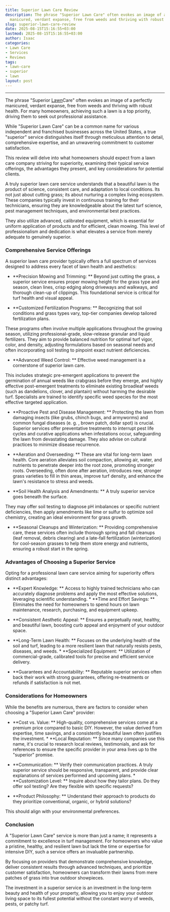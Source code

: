 ```yaml
---
title: Superior Lawn Care Review
description: The phrase "Superior Lawn Care" often evokes an image of a perfectly
  manicured, verdant expanse, free from weeds and thriving with robust health.
slug: superior-lawn-care-review
date: 2025-08-15T15:16:55+03:00
lastmod: 2025-08-15T15:16:55+03:00
author: Isaac
categories:
- Lawn Care
- Services
- Reviews
tags:
- lawn-care
- superior
- lawn
layout: post
---
```

---

The phrase "Superior [Lawn](https://pestpolicy.com/10-essential-lawn-and-garden-tools-for-fall/)Care" often evokes an image of a perfectly manicured, verdant expanse, free from weeds and thriving with robust health. For many homeowners, achieving such a lawn is a top priority, driving them to seek out professional assistance.

While "Superior Lawn Care" can be a common name for various independent and franchised businesses across the United States, a true "superior" service distinguishes itself through meticulous attention to detail, comprehensive expertise, and an unwavering commitment to customer satisfaction.

This review will delve into what homeowners should expect from a lawn care company striving for superiority, examining their typical service offerings, the advantages they present, and key considerations for potential clients.

A truly superior lawn care service understands that a beautiful lawn is the product of science, consistent care, and adaptation to local conditions. Its not just about cutting grass; its about nurturing a complex living ecosystem. These companies typically invest in continuous training for their technicians, ensuring they are knowledgeable about the latest turf science, pest management techniques, and environmental best practices.

They also utilize advanced, calibrated equipment, which is essential for uniform application of products and for efficient, clean mowing. This level of professionalism and dedication is what elevates a service from merely adequate to genuinely superior.

###  Comprehensive Service Offerings

A superior lawn care provider typically offers a full spectrum of services designed to address every facet of lawn health and aesthetics:

* **Precision Mowing and Trimming: ** Beyond just cutting the grass, a superior service ensures proper mowing height for the grass type and season, clean lines, crisp edging along driveways and walkways, and thorough clean-up of clippings. This foundational service is critical for turf health and visual appeal.

* **Customized Fertilization Programs: ** Recognizing that soil conditions and grass types vary, top-tier companies develop tailored fertilization plans.

These programs often involve multiple applications throughout the growing season, utilizing professional-grade, slow-release granular and liquid fertilizers. They aim to provide balanced nutrition for optimal turf vigor, color, and density, adjusting formulations based on seasonal needs and often incorporating soil testing to pinpoint exact nutrient deficiencies.

* **Advanced Weed Control: ** Effective weed management is a cornerstone of superior lawn care.

This includes strategic pre-emergent applications to prevent the germination of annual weeds like crabgrass before they emerge, and highly effective post-emergent treatments to eliminate existing broadleaf weeds (such as dandelions, clover, and plantain) without harming the desirable turf. Specialists are trained to identify specific weed species for the most effective targeted application.

* **Proactive Pest and Disease Management: ** Protecting the lawn from damaging insects (like grubs, chinch bugs, and armyworms) and common fungal diseases (e. g. , brown patch, dollar spot) is crucial. Superior services offer preventative treatments to interrupt pest life cycles and curative applications when infestations occur, safeguarding the lawn from devastating damage. They also advise on cultural practices to minimize disease recurrence.

* **Aeration and Overseeding: ** These are vital for long-term lawn health. Core aeration alleviates soil compaction, allowing air, water, and nutrients to penetrate deeper into the root zone, promoting stronger roots. Overseeding, often done after aeration, introduces new, stronger grass varieties to fill in thin areas, improve turf density, and enhance the lawn's resistance to stress and weeds.

* **Soil Health Analysis and Amendments: ** A truly superior service goes beneath the surface.

They may offer soil testing to diagnose pH imbalances or specific nutrient deficiencies, then apply amendments like lime or sulfur to optimize soil chemistry, creating an ideal environment for grass growth.

* **Seasonal Cleanups and Winterization: ** Providing comprehensive care, these services often include thorough spring and fall cleanups (leaf removal, debris clearing) and a late-fall fertilization (winterization) for cool-season grasses to help them store energy and nutrients, ensuring a robust start in the spring.

###  Advantages of Choosing a Superior Service

Opting for a professional lawn care service aiming for superiority offers distinct advantages:

* **Expert Knowledge: ** Access to highly trained technicians who can accurately diagnose problems and apply the most effective solutions, leveraging scientific understanding. * **Time and Effort Savings: ** Eliminates the need for homeowners to spend hours on lawn maintenance, research, purchasing, and equipment upkeep.

* **Consistent Aesthetic Appeal: ** Ensures a perpetually neat, healthy, and beautiful lawn, boosting curb appeal and enjoyment of your outdoor space.

* **Long-Term Lawn Health: ** Focuses on the underlying health of the soil and turf, leading to a more resilient lawn that naturally resists pests, diseases, and weeds. * **Specialized Equipment: ** Utilization of commercial-grade, calibrated tools for precise and efficient service delivery.

* **Guarantees and Accountability: ** Reputable superior services often back their work with strong guarantees, offering re-treatments or refunds if satisfaction is not met.

###  Considerations for Homeowners

While the benefits are numerous, there are factors to consider when choosing a "Superior Lawn Care" provider:

* **Cost vs. Value: ** High-quality, comprehensive services come at a premium price compared to basic DIY. However, the value derived from expertise, time savings, and a consistently beautiful lawn often justifies the investment. * **Local Reputation: ** Since many companies use this name, it's crucial to research local reviews, testimonials, and ask for references to ensure the specific provider in your area lives up to the "superior" promise.

* **Communication: ** Verify their communication practices. A truly superior service should be responsive, transparent, and provide clear explanations of services performed and upcoming plans. * **Customization Level: ** Inquire about how they tailor plans. Do they offer soil testing? Are they flexible with specific requests?

* **Product Philosophy: ** Understand their approach to products do they prioritize conventional, organic, or hybrid solutions?

This should align with your environmental preferences.

###  Conclusion

A "Superior Lawn Care" service is more than just a name; it represents a commitment to excellence in turf management. For homeowners who value a pristine, healthy, and resilient lawn but lack the time or expertise for intensive DIY, such a service offers an invaluable partnership.

By focusing on providers that demonstrate comprehensive knowledge, deliver consistent results through advanced techniques, and prioritize customer satisfaction, homeowners can transform their lawns from mere patches of grass into true outdoor showpieces.

The investment in a superior service is an investment in the long-term beauty and health of your property, allowing you to enjoy your outdoor living space to its fullest potential without the constant worry of weeds, pests, or patchy turf.
